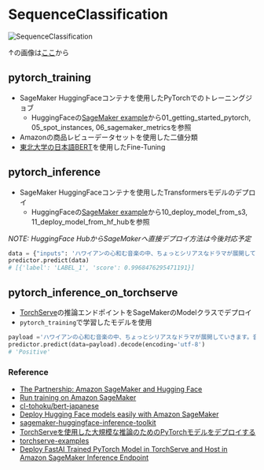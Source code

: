 # SequenceClassification

![SequenceClassification](https://user-images.githubusercontent.com/40932835/122213598-14b1e400-cee4-11eb-8733-73f1ae579f84.png)

↑の画像は[ここ](https://d2l.ai/chapter_natural-language-processing-applications/finetuning-bert.html)から

## pytorch_training
- SageMaker HuggingFaceコンテナを使用したPyTorchでのトレーニングジョブ
  - HuggingFaceの[SageMaker example](https://github.com/huggingface/notebooks/tree/master/sagemaker)から01_getting_started_pytorch, 05_spot_instances, 06_sagemaker_metricsを参照
- Amazonの商品レビューデータセットを使用した二値分類
- [東北大学の日本語BERT](https://github.com/cl-tohoku/bert-japanese)を使用したFine-Tuning

## pytorch_inference
- SageMaker HuggingFaceコンテナを使用したTransformersモデルのデプロイ
  - HuggingFaceの[SageMaker example](https://github.com/huggingface/notebooks/tree/master/sagemaker)から10_deploy_model_from_s3, 11_deploy_model_from_hf_hubを参照

_NOTE: HuggingFace HubからSageMakerへ直接デプロイ方法は今後対応予定_

```python
data = {"inputs": 'ハワイアンの心和む音楽の中、ちょっとシリアスなドラマが展開していきます。音楽の力ってすごいな、って思いました。'}
predictor.predict(data)
# [{'label': 'LABEL_1', 'score': 0.9968476295471191}]
```

## pytorch_inference_on_torchserve
- [TorchServe](https://github.com/pytorch/serve)の推論エンドポイントをSageMakerのModelクラスでデプロイ    
- `pytorch_training`で学習したモデルを使用

```python
payload ='ハワイアンの心和む音楽の中、ちょっとシリアスなドラマが展開していきます。音楽の力ってすごいな、って思いました。'
predictor.predict(data=payload).decode(encoding='utf-8')
# 'Positive'
```

### Reference
- [The Partnership: Amazon SageMaker and Hugging Face](https://huggingface.co/blog/the-partnership-amazon-sagemaker-and-hugging-face)
- [Run training on Amazon SageMaker](https://huggingface.co/transformers/sagemaker.html#access-trained-model)
- [cl-tohoku/bert-japanese](https://github.com/cl-tohoku/bert-japanese)
- [Deploy Hugging Face models easily with Amazon SageMaker](https://huggingface.co/blog/deploy-hugging-face-models-easily-with-amazon-sagemaker)
- [sagemaker-huggingface-inference-toolkit](https://github.com/aws/sagemaker-huggingface-inference-toolkit)
- [TorchServeを使用した大規模な推論のためのPyTorchモデルをデプロイする](https://aws.amazon.com/jp/blogs/news/deploying-pytorch-models-for-inference-at-scale-using-torchserve/)    
- [torchserve-examples](https://github.com/shashankprasanna/torchserve-examples)
- [Deploy FastAI Trained PyTorch Model in TorchServe and Host in Amazon SageMaker Inference Endpoint](https://github.com/aws-samples/amazon-sagemaker-endpoint-deployment-of-fastai-model-with-torchserve)
